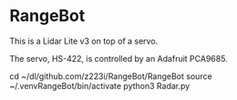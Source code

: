 # RangeBot
This is a Lidar Lite v3 on top of a servo.

The servo, HS-422, is controlled by an Adafruit PCA9685.

cd ~/dl/github.com/z223i/RangeBot/RangeBot
source ~/.venvRangeBot/bin/activate
python3 Radar.py
